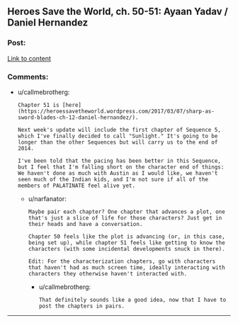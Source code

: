 ## Heroes Save the World, ch. 50-51: Ayaan Yadav / Daniel Hernandez

### Post:

[Link to content](https://heroessavetheworld.wordpress.com/2017/03/03/sharp-as-sword-blades-ch-11-ayaan-yadav/)

### Comments:

- u/callmebrotherg:
  ```
  Chapter 51 is [here](https://heroessavetheworld.wordpress.com/2017/03/07/sharp-as-sword-blades-ch-12-daniel-hernandez/). 

  Next week's update will include the first chapter of Sequence 5, which I've finally decided to call "Sunlight." It's going to be longer than the other Sequences but will carry us to the end of 2014. 

  I've been told that the pacing has been better in this Sequence, but I feel that I'm falling short on the character end of things: We haven't done as much with Austin as I would like, we haven't seen much of the Indian kids, and I'm not sure if all of the members of PALATINATE feel alive yet.
  ```

  - u/narfanator:
    ```
    Maybe pair each chapter? One chapter that advances a plot, one that's just a slice of life for those characters? Just get in their heads and have a conversation.

    Chapter 50 feels like the plot is advancing (or, in this case, being set up), while chapter 51 feels like getting to know the characters (with some incidental developments snuck in there).

    Edit: For the characterization chapters, go with characters that haven't had as much screen time, ideally interacting with characters they otherwise haven't interacted with.
    ```

    - u/callmebrotherg:
      ```
      That definitely sounds like a good idea, now that I have to post the chapters in pairs.
      ```

---

